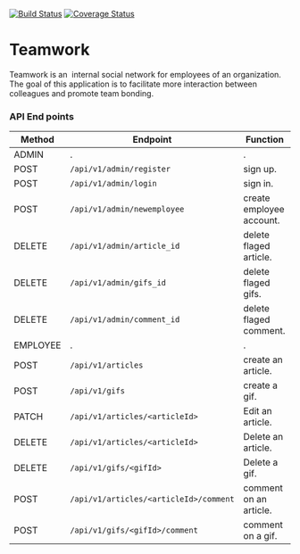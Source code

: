 [![Build Status](https://travis-ci.com/bmugenya/Teamwork.svg?branch=develop)](https://travis-ci.com/bmugenya/Teamwork)          [![Coverage Status](https://coveralls.io/repos/github/bmugenya/Teamwork/badge.svg?branch=develop)](https://coveralls.io/github/bmugenya/Teamwork?branch=develop)

# Teamwork
Teamwork is an ​ internal social network for employees of an organization. The goal of this application is to facilitate more interaction between colleagues and promote team bonding.


### API End points
Method | Endpoint | Function |
| ------ | -------------| --------------- |
|ADMIN| . |   .   |
|POST| `/api/v1/admin/register` | sign up. |
|POST| `/api/v1/admin/login` | sign in. |
|POST| `/api/v1/admin/newemployee` | create employee account. |
|DELETE| `/api/v1/admin/article_id` | delete flaged article. |
|DELETE| `/api/v1/admin/gifs_id` | delete flaged gifs. |
|DELETE| `/api/v1/admin/comment_id` | delete flaged comment. |
|EMPLOYEE| . |   .   |
|POST| `/api/v1/articles` | create an article. |
|POST| `/api/v1/gifs` | create a gif. |
|PATCH| `/api/v1/articles/<articleId>` | Edit an article. |
|DELETE| `/api/v1/articles/<articleId>` | Delete an article. |
|DELETE| `/api/v1/gifs/<gifId>` | Delete a gif. |
|POST| `/api/v1/articles/<articleId>/comment` | comment on an article. |
|POST| `/api/v1/gifs/<gifId>/comment` | comment on a gif. |

